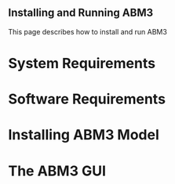 ## Installing and Running ABM3

This page describes how to install and run ABM3

# System Requirements


# Software Requirements


# Installing ABM3 Model



# The ABM3 GUI

